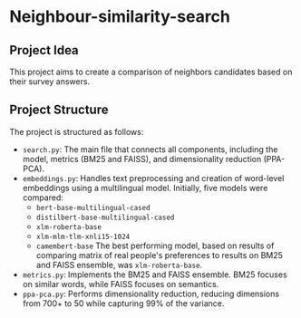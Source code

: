 # Neighbour-similarity-search
## Project Idea
This project aims to create a comparison of neighbors candidates based on their survey answers. 

## Project Structure

The project is structured as follows:

- `search.py`: The main file that connects all components, including the model, metrics (BM25 and FAISS), and dimensionality reduction (PPA-PCA).
- `embeddings.py`: Handles text preprocessing and creation of word-level embeddings using a multilingual model. Initially, five models were compared:
  - `bert-base-multilingual-cased`
  - `distilbert-base-multilingual-cased`
  - `xlm-roberta-base`
  - `xlm-mlm-tlm-xnli15-1024`
  - `camembert-base`
  The best performing model, based on results of comparing matrix of real people's preferences to results on BM25 and FAISS ensemble, was `xlm-roberta-base`.
- `metrics.py`: Implements the BM25 and FAISS ensemble. BM25 focuses on similar words, while FAISS focuses on semantics.
- `ppa-pca.py`: Performs dimensionality reduction, reducing dimensions from 700+ to 50 while capturing 99% of the variance.
